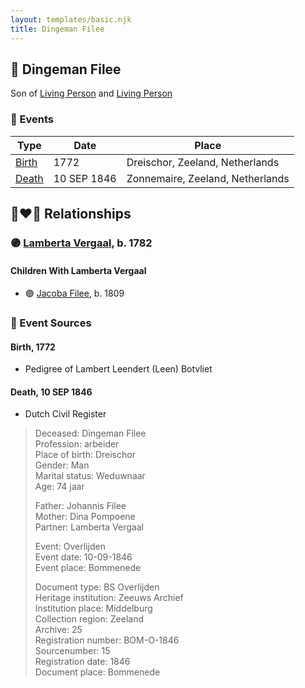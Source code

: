 ```yaml
---
layout: templates/basic.njk
title: Dingeman Filee
---
```

## 🔵 Dingeman Filee

Son of [Living Person](/people/3/39514400) and [Living Person](/people/6/69144502)

### 📆 Events

Type | Date | Place
------ | ------ | ------
[Birth](#event-event-2) | 1772 | Dreischor, Zeeland, Netherlands
[Death](#event-event-3) | 10 SEP 1846 | Zonnemaire, Zeeland, Netherlands

## 👩‍❤️‍👨 Relationships

### 🟣 [Lamberta Vergaal](/people/9/91282624), b. 1782

#### Children With Lamberta Vergaal
* 🟣 [Jacoba Filee](/people/2/24768838), b. 1809
### 📰 Event Sources

#### <a id="event-event-2"></a> Birth, 1772
* Pedigree of Lambert Leendert (Leen) Botvliet

#### <a id="event-event-3"></a> Death, 10 SEP 1846
* Dutch Civil Register
>   
  > Deceased: Dingeman Filee  
  > Profession: arbeider  
  > Place of birth: Dreischor  
  > Gender: Man  
  > Marital status: Weduwnaar  
  > Age: 74 jaar  
  >   
  > Father: Johannis Filee  
  > Mother: Dina Pompoene  
  > Partner: Lamberta Vergaal  
  >   
  > Event: Overlijden  
  > Event date: 10-09-1846  
  > Event place: Bommenede  
  >   
  > Document type: BS Overlijden  
  > Heritage institution: Zeeuws Archief  
  > Institution place: Middelburg  
  > Collection region: Zeeland  
  > Archive: 25  
  > Registration number: BOM-O-1846  
  > Sourcenumber: 15  
  > Registration date: 1846  
  > Document place: Bommenede